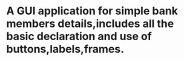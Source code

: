 # A GUI application for simple bank members details,includes all the basic declaration and use of buttons,labels,frames.
